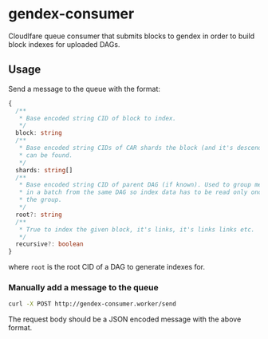 # gendex-consumer

Cloudlfare queue consumer that submits blocks to gendex in order to build block indexes for uploaded DAGs.

## Usage

Send a message to the queue with the format: 

```ts
{
  /**
   * Base encoded string CID of block to index.
   */
  block: string
  /**
   * Base encoded string CIDs of CAR shards the block (and it's descendents)
   * can be found.
   */
  shards: string[]
  /**
   * Base encoded string CID of parent DAG (if known). Used to group messages
   * in a batch from the same DAG so index data has to be read only once for
   * the group.
   */
  root?: string
  /**
   * True to index the given block, it's links, it's links links etc.
   */
  recursive?: boolean
}
```
where `root` is the root CID of a DAG to generate indexes for.

### Manually add a message to the queue

```sh
curl -X POST http://gendex-consumer.worker/send
```

The request body should be a JSON encoded message with the above format.
